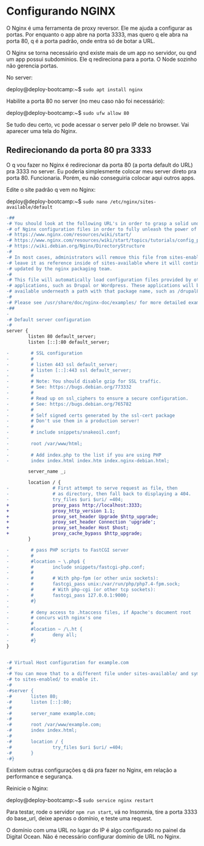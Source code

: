 # Configurando NGINX

O Nginx é uma ferramenta de proxy reversor. Ele me ajuda a configurar as portas.
Por enquanto o app abre na porta 3333, mas quero q ele abra na porta 80, q é a
porta padrão, onde entra só de botar a URL.

O Nginx se torna necessário qnd existe mais de um app no servidor, ou qnd um
app possui subdomínios. Ele q redireciona para a porta. O Node sozinho não
gerencia portas.

No server:

deploy@deploy-bootcamp:~$ `sudo apt install nginx`

Habilite a porta 80 no server (no meu caso não foi necessário):

deploy@deploy-bootcamp:~$ `sudo ufw allow 80`

Se tudo deu certo, vc pode acessar o server pelo IP dele no browser. Vai
aparecer uma tela do Nginx.

## Redirecionando da porta 80 pra 3333

O q vou fazer no Nginx é redirecionar da porta 80 (a porta default do URL) pra
3333 no server. Eu poderia simplesmente colocar meu server direto pra porta 80.
Funcionaria. Porém, eu não conseguiria colocar aqui outros apps.

Edite o site padrão q vem no Nginx:

deploy@deploy-bootcamp:~$ `sudo nano /etc/nginx/sites-available/default`

```diff
-##
-# You should look at the following URL's in order to grasp a solid understanding
-# of Nginx configuration files in order to fully unleash the power of Nginx.
-# https://www.nginx.com/resources/wiki/start/
-# https://www.nginx.com/resources/wiki/start/topics/tutorials/config_pitfalls/
-# https://wiki.debian.org/Nginx/DirectoryStructure
-#
-# In most cases, administrators will remove this file from sites-enabled/ and
-# leave it as reference inside of sites-available where it will continue to be
-# updated by the nginx packaging team.
-#
-# This file will automatically load configuration files provided by other
-# applications, such as Drupal or Wordpress. These applications will be made
-# available underneath a path with that package name, such as /drupal8.
-#
-# Please see /usr/share/doc/nginx-doc/examples/ for more detailed examples.
-##
-
-# Default server configuration
-#
server {
        listen 80 default_server;
        listen [::]:80 default_server;

-        # SSL configuration
-        #
-        # listen 443 ssl default_server;
-        # listen [::]:443 ssl default_server;
-        #
-        # Note: You should disable gzip for SSL traffic.
-        # See: https://bugs.debian.org/773332
-        #
-        # Read up on ssl_ciphers to ensure a secure configuration.
-        # See: https://bugs.debian.org/765782
-        #
-        # Self signed certs generated by the ssl-cert package
-        # Don't use them in a production server!
-        #
-        # include snippets/snakeoil.conf;
-
-        root /var/www/html;
-
-        # Add index.php to the list if you are using PHP
-        index index.html index.htm index.nginx-debian.html;

        server_name _;

        location / {
-                # First attempt to serve request as file, then
-                # as directory, then fall back to displaying a 404.
-                try_files $uri $uri/ =404;
+                proxy_pass http://localhost:3333;
+                proxy_http_version 1.1;
+                proxy_set_header Upgrade $http_upgrade;
+                proxy_set_header Connection 'upgrade';
+                proxy_set_header Host $host;
+                proxy_cache_bypass $http_upgrade;
        }

-        # pass PHP scripts to FastCGI server
-        #
-        #location ~ \.php$ {
-        #       include snippets/fastcgi-php.conf;
-        #
-        #       # With php-fpm (or other unix sockets):
-        #       fastcgi_pass unix:/var/run/php/php7.4-fpm.sock;
-        #       # With php-cgi (or other tcp sockets):
-        #       fastcgi_pass 127.0.0.1:9000;
-        #}
-
-        # deny access to .htaccess files, if Apache's document root
-        # concurs with nginx's one
-        #
-        #location ~ /\.ht {
-        #       deny all;
-        #}
}


-# Virtual Host configuration for example.com
-#
-# You can move that to a different file under sites-available/ and symlink that
-# to sites-enabled/ to enable it.
-#
-#server {
-#       listen 80;
-#       listen [::]:80;
-#
-#       server_name example.com;
-#
-#       root /var/www/example.com;
-#       index index.html;
-#
-#       location / {
-#               try_files $uri $uri/ =404;
-#       }
-#}
```

Existem outras configurações q dá pra fazer no Nginx, em relação a performance
e segurança.

Reinicie o Nginx:

deploy@deploy-bootcamp:~$ `sudo service nginx restart`

Para testar, rode o servidor `npm run start`, vá no Insomnia, tire a porta 3333
do base_url, deixe apenas o domínio, e teste uma request.

O domínio com uma URL no lugar do IP é algo configurado no painel da Digital
Ocean. Não é necessário configurar domínio de URL no Nginx.
